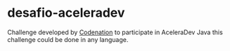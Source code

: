 # desafio-aceleradev
Challenge developed by [Codenation](http://codenation.dev) to participate in AceleraDev Java this challenge could be done in any language.
